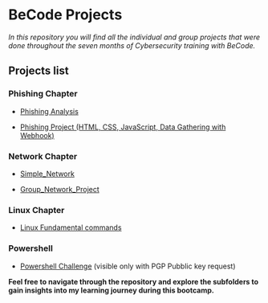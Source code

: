# BeCode Projects

*In this repository you will find all the individual and group projects that were done throughout the seven months of Cybersecurity training with BeCode.* 

## Projects list

### Phishing Chapter

   - [Phishing Analysis](https://github.com/Crucius96/Becode-Projects/tree/master/Phishing%20Chapter/Phishing%20Analysis)

   - [Phishing Project (HTML, CSS, JavaScript, Data Gathering with Webhook)](https://github.com/Crucius96/Becode-Projects/tree/master/Phishing%20Chapter/Phishing%20Exercise)

### Network Chapter

   - [Simple_Network](https://github.com/Crucius96/Becode-Projects/tree/master/Network%20Chapter/Simple_Network)

   - [Group_Network_Project](https://github.com/Crucius96/Becode-Projects/tree/master/Network%20Chapter/Group_Network_Project)

### Linux Chapter

   - [Linux Fundamental commands](https://github.com/Crucius96/Becode-Projects/blob/master/Linux%20Chapter/Linux%20Commands/Theory_&_Questionnaire.md)

### Powershell
   
   - [Powershell Challenge](Powershell_Challenge) (visible only with PGP Pubblic key request)


**Feel free to navigate through the repository and explore the subfolders to gain insights into my learning journey during this bootcamp.**
